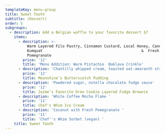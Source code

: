 ```yaml
---
templateKey: menu-group
title: Sweet Tooth
subtitle: (Dessert)
order: 5
subgroups:
  - description: Add a Belgian waffle to your favorite dessert $7
    items:
      - description: >-
          Warm Layered Filo Pastry, Cinnamon Custard, Local Honey, Candied
          Kumquat                                             &  Fresh
          Pomegranate      
        price: '12'
        title: 'Menu Addition: Warm Pistachio  Baklava Crinkle'
      - description: 'Chantilly whipped cream, toasted oat-amaranth streusel'
        price: '12'
        title: Moonshine’s Butterscotch Pudding
      - description: 'Powdered sugar, nutella chocolate fudge sauce'
        price: '12'
        title: Jaime’s Favorite Oreo Cookie Layered Fudge Brownie
      - description: 'White Coffee Mocha Flake '
        price: '11'
        title: Chef's Whim Ice Cream
      - description: 'Coconut with Fresh Pomegranate '
        price: '11'
        title: 'Chef''s Whim Sorbet (vegan) '
    title: Sweet Tooth
---
```


